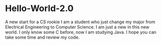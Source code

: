 # Hello-World-2.0
A new start for a CS rookie
I am a student who just change my major from Electrical Engineering to Computer Science.
I am just a new in this new world. I only know some C before, now I am studying Java.
I hope you can take some time and review my code.

